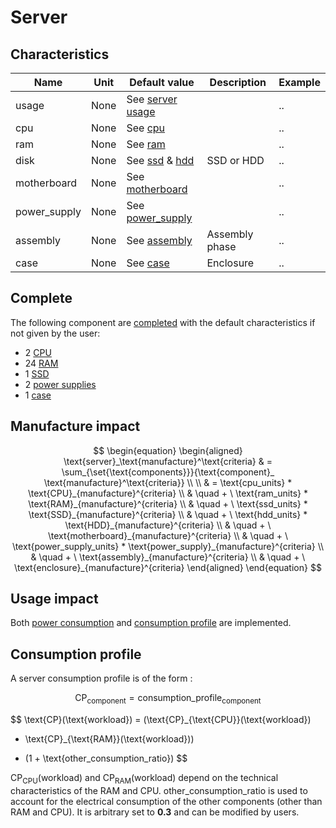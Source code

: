 # Server

## Characteristics

| Name         | Unit | Default value                                                 | Description    | Example |
|--------------|------|---------------------------------------------------------------|----------------|---------|
| usage        | None | See [server usage](../usage/usage.md)                         |                | ..      |
| cpu          | None | See [cpu](../components/cpu.md)                               |                | ..      |
| ram          | None | See [ram](../components/ram.md)                               |                | ..      |
| disk         | None | See [ssd](../components/ssd.md) & [hdd](../components/hdd.md) | SSD or HDD     | ..      |
| motherboard  | None | See [motherboard](../components/motherboard.md)                 |                | ..      |
| power_supply | None | See [power_supply](../components/power_supply.md)             |                | ..      |
| assembly     | None | See [assembly](../components/assembly.md)                     | Assembly phase | ..      |
| case         | None | See [case](../components/case.md)                             | Enclosure      | ..      |

## Complete

The following component are [completed](../auto_complete.md) with the default characteristics if not given by the user:

* 2  [CPU](../components/cpu.md)
* 24 [RAM](../components/ram.md)
* 1  [SSD](../components/ssd.md)
* 2  [power supplies](../components/power_supply.md)
* 1  [case](../components/case.md)

## Manufacture impact

$$
\begin{equation}
\begin{aligned}
\text{server}_\text{manufacture}^\text{criteria} & = \sum_{\set{\text{components}}}{\text{component}_
\text{manufacture}^\text{criteria}} \\ \\
& = \text{cpu_units} * \text{CPU}_{manufacture}^{criteria} \\
& \quad + \ \text{ram_units} * \text{RAM}_{manufacture}^{criteria} \\
& \quad + \ \text{ssd_units} * \text{SSD}_{manufacture}^{criteria} \\
& \quad + \ \text{hdd_units} * \text{HDD}_{manufacture}^{criteria} \\
& \quad + \ \text{motherboard}_{manufacture}^{criteria} \\
& \quad + \ \text{power_supply_units} * \text{power_supply}_{manufacture}^{criteria} \\
& \quad + \ \text{assembly}_{manufacture}^{criteria} \\
& \quad + \ \text{enclosure}_{manufacture}^{criteria}
\end{aligned}
\end{equation}
$$

## Usage impact

Both [power consumption](../usage/elec_conso.md) and [consumption profile](../consumption_profile.md) are implemented.

## Consumption profile

A server consumption profile is of the form :

$$
\text{CP}_{\text{component}} = \text{consumption_profile}_{\text{component}}
$$

$$
\text{CP}(\text{workload}) = (\text{CP}_{\text{CPU}}(\text{workload})
+ \text{CP}_{\text{RAM}}(\text{workload}))
* (1 + \text{other_consumption_ratio})
$$

$\text{CP}_{\text{CPU}}(\text{workload})$ and $\text{CP}_{\text{RAM}}(\text{workload})$ depend on the technical
characteristics of the RAM and CPU.
$\text{other_consumption_ratio}$ is used to account for the electrical consumption of the other components (other than RAM
and CPU).
It is arbitrary set to **0.3** and can be modified by users.
